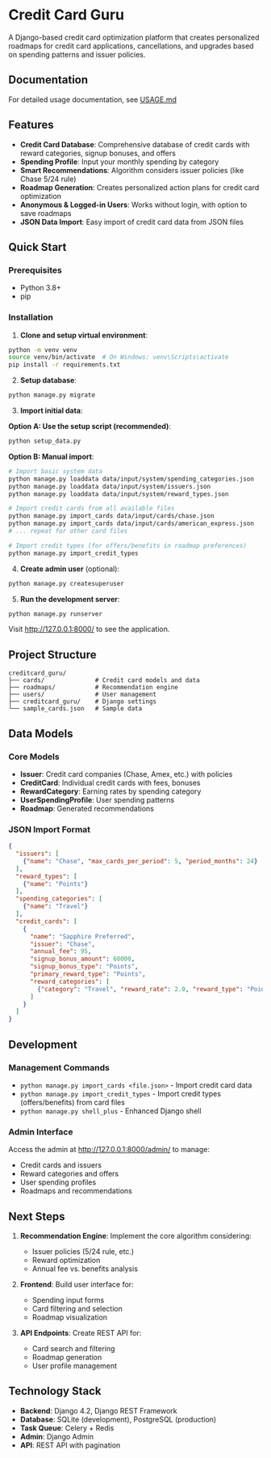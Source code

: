 # Credit Card Guru

A Django-based credit card optimization platform that creates personalized roadmaps for credit card applications, cancellations, and upgrades based on spending patterns and issuer policies.


## Documentation

For detailed usage documentation, see [USAGE.md](./USAGE.md)

## Features

- **Credit Card Database**: Comprehensive database of credit cards with reward categories, signup bonuses, and offers
- **Spending Profile**: Input your monthly spending by category
- **Smart Recommendations**: Algorithm considers issuer policies (like Chase 5/24 rule)
- **Roadmap Generation**: Creates personalized action plans for credit card optimization
- **Anonymous & Logged-in Users**: Works without login, with option to save roadmaps
- **JSON Data Import**: Easy import of credit card data from JSON files

## Quick Start

### Prerequisites
- Python 3.8+
- pip

### Installation

1. **Clone and setup virtual environment**:
```bash
python -m venv venv
source venv/bin/activate  # On Windows: venv\Scripts\activate
pip install -r requirements.txt
```

2. **Setup database**:
```bash
python manage.py migrate
```

3. **Import initial data**:

**Option A: Use the setup script (recommended)**:
```bash
python setup_data.py
```

**Option B: Manual import**:
```bash
# Import basic system data
python manage.py loaddata data/input/system/spending_categories.json
python manage.py loaddata data/input/system/issuers.json
python manage.py loaddata data/input/system/reward_types.json

# Import credit cards from all available files
python manage.py import_cards data/input/cards/chase.json
python manage.py import_cards data/input/cards/american_express.json
# ... repeat for other card files

# Import credit types (for offers/benefits in roadmap preferences)
python manage.py import_credit_types
```

4. **Create admin user** (optional):
```bash
python manage.py createsuperuser
```

5. **Run the development server**:
```bash
python manage.py runserver
```

Visit http://127.0.0.1:8000/ to see the application.

## Project Structure

```
creditcard_guru/
├── cards/              # Credit card models and data
├── roadmaps/           # Recommendation engine
├── users/              # User management
├── creditcard_guru/    # Django settings
└── sample_cards.json   # Sample data
```

## Data Models

### Core Models
- **Issuer**: Credit card companies (Chase, Amex, etc.) with policies
- **CreditCard**: Individual credit cards with fees, bonuses
- **RewardCategory**: Earning rates by spending category
- **UserSpendingProfile**: User spending patterns
- **Roadmap**: Generated recommendations

### JSON Import Format

```json
{
  "issuers": [
    {"name": "Chase", "max_cards_per_period": 5, "period_months": 24}
  ],
  "reward_types": [
    {"name": "Points"}
  ],
  "spending_categories": [
    {"name": "Travel"}
  ],
  "credit_cards": [
    {
      "name": "Sapphire Preferred",
      "issuer": "Chase",
      "annual_fee": 95,
      "signup_bonus_amount": 60000,
      "signup_bonus_type": "Points",
      "primary_reward_type": "Points",
      "reward_categories": [
        {"category": "Travel", "reward_rate": 2.0, "reward_type": "Points"}
      ]
    }
  ]
}
```

## Development

### Management Commands

- `python manage.py import_cards <file.json>` - Import credit card data
- `python manage.py import_credit_types` - Import credit types (offers/benefits) from card files
- `python manage.py shell_plus` - Enhanced Django shell

### Admin Interface

Access the admin at http://127.0.0.1:8000/admin/ to manage:
- Credit cards and issuers
- Reward categories and offers
- User spending profiles
- Roadmaps and recommendations

## Next Steps

1. **Recommendation Engine**: Implement the core algorithm considering:
   - Issuer policies (5/24 rule, etc.)
   - Reward optimization
   - Annual fee vs. benefits analysis

2. **Frontend**: Build user interface for:
   - Spending input forms
   - Card filtering and selection
   - Roadmap visualization

3. **API Endpoints**: Create REST API for:
   - Card search and filtering
   - Roadmap generation
   - User profile management

## Technology Stack

- **Backend**: Django 4.2, Django REST Framework
- **Database**: SQLite (development), PostgreSQL (production)
- **Task Queue**: Celery + Redis
- **Admin**: Django Admin
- **API**: REST API with pagination